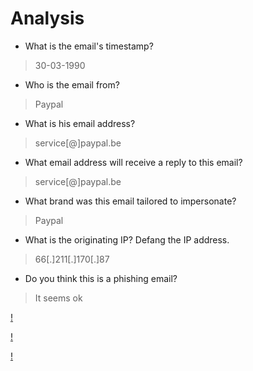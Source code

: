 # Analysis

- What is the email's timestamp?
>30-03-1990

- Who is the email from?
>Paypal

- What is his email address?
>service[@]paypal.be

- What email address will receive a reply to this email?
>service[@]paypal.be

- What brand was this email tailored to impersonate?
> Paypal

- What is the originating IP? Defang the IP address.
>66[.]211[.]170[.]87

- Do you think this is a phishing email?
> It seems ok


[](https://github.com/Mahgnislaw/BecodeProjects/blob/main/2_The%20hill/Phishing/Mail%20Analysis/img/Mail1/header.png)

[!](https://github.com/Mahgnislaw/BecodeProjects/blob/main/2_The%20hill/Phishing/Mail%20Analysis/img/Mail1/mxtool.png)

[!](https://github.com/Mahgnislaw/BecodeProjects/blob/main/2_The%20hill/Phishing/Mail%20Analysis/img/Mail1/phish.png)

[!](https://github.com/Mahgnislaw/BecodeProjects/blob/main/2_The%20hill/Phishing/Mail%20Analysis/img/Mail1/virustotal.png)

